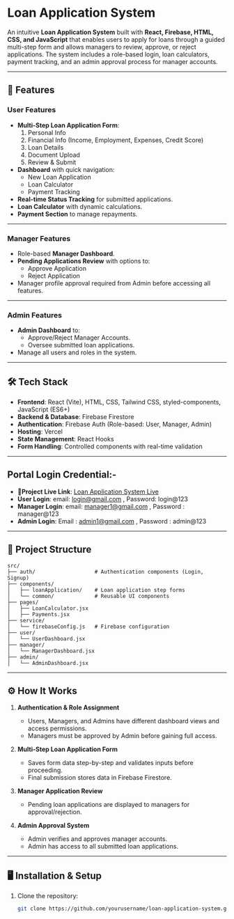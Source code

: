 # Loan Application System

An intuitive **Loan Application System** built with **React, Firebase, HTML, CSS, and JavaScript** that enables users to apply for loans through a guided multi-step form and allows managers to review, approve, or reject applications. The system includes a role-based login, loan calculators, payment tracking, and an admin approval process for manager accounts.

---

## 🚀 Features

### **User Features**
- **Multi-Step Loan Application Form**:
  1. Personal Info
  2. Financial Info (Income, Employment, Expenses, Credit Score)
  3. Loan Details
  4. Document Upload
  5. Review & Submit
- **Dashboard** with quick navigation:
  - New Loan Application
  - Loan Calculator
  - Payment Tracking
- **Real-time Status Tracking** for submitted applications.
- **Loan Calculator** with dynamic calculations.
- **Payment Section** to manage repayments.

---

### **Manager Features**
- Role-based **Manager Dashboard**.
- **Pending Applications Review** with options to:
  - Approve Application
  - Reject Application
- Manager profile approval required from Admin before accessing all features.

---

### **Admin Features**
- **Admin Dashboard** to:
  - Approve/Reject Manager Accounts.
  - Oversee submitted loan applications.
- Manage all users and roles in the system.

---

## 🛠️ Tech Stack

- **Frontend**: React (Vite), HTML, CSS, Tailwind CSS, styled-components, JavaScript (ES6+)
- **Backend & Database**: Firebase Firestore
- **Authentication**: Firebase Auth (Role-based: User, Manager, Admin)
- **Hosting**: Vercel
- **State Management**: React Hooks
- **Form Handling**: Controlled components with real-time validation

---
## Portal Login Credential:-
 - **🔗Project Live Link**: [Loan Application System Live](https://loan-application-system-nu.vercel.app)
 - **User Login**: email: login@gmail.com , Password: login@123
 - **Manager Login**: email: manager1@gmail.com , Password : manager@123
 - **Admin Login**: Email : admin1@gmail.com , Password : admin@123

---

## 📂 Project Structure
```
src/
├── auth/                   # Authentication components (Login, Signup)
├── components/
│   ├── loanApplication/    # Loan application step forms
│   └── common/             # Reusable UI components
├── pages/
│   ├── LoanCalculator.jsx
│   ├── Payments.jsx
├── service/
│   └── firebaseConfig.js   # Firebase configuration
├── user/
│   └── UserDashboard.jsx
├── manager/
│   └── ManagerDashboard.jsx
├── admin/
│   └── AdminDashboard.jsx
```


---

## ⚙️ How It Works

1. **Authentication & Role Assignment**  
   - Users, Managers, and Admins have different dashboard views and access permissions.
   - Managers must be approved by Admin before gaining full access.

2. **Multi-Step Loan Application Form**  
   - Saves form data step-by-step and validates inputs before proceeding.
   - Final submission stores data in Firebase Firestore.

3. **Manager Application Review**  
   - Pending loan applications are displayed to managers for approval/rejection.

4. **Admin Approval System**  
   - Admin verifies and approves manager accounts.
   - Admin has access to all submitted loan applications.

---

## 🖥️ Installation & Setup

1. Clone the repository:
   ```bash
   git clone https://github.com/yourusername/loan-application-system.git


